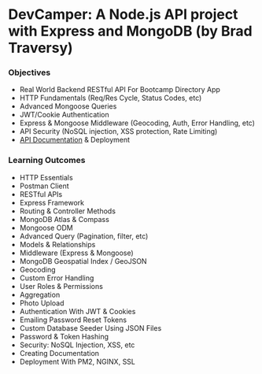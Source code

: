 # DevCamper: A Node.js API project with Express and MongoDB (by Brad Traversy)

### Objectives

- Real World Backend RESTful API For Bootcamp Directory App
- HTTP Fundamentals (Req/Res Cycle, Status Codes, etc)
- Advanced Mongoose Queries
- JWT/Cookie Authentication
- Express & Mongoose Middleware (Geocoding, Auth, Error Handling, etc)
- API Security (NoSQL injection, XSS protection, Rate Limiting)
- [API Documentation](https://documenter.getpostman.com/view/10247894/T1LJk8ek?version=latest) & Deployment

### Learning Outcomes

- HTTP Essentials
- Postman Client
- RESTful APIs
- Express Framework
- Routing & Controller Methods
- MongoDB Atlas & Compass
- Mongoose ODM
- Advanced Query (Pagination, filter, etc)
- Models & Relationships
- Middleware (Express & Mongoose)
- MongoDB Geospatial Index / GeoJSON
- Geocoding
- Custom Error Handling
- User Roles & Permissions
- Aggregation
- Photo Upload
- Authentication With JWT & Cookies
- Emailing Password Reset Tokens
- Custom Database Seeder Using JSON Files
- Password & Token Hashing
- Security: NoSQL Injection, XSS, etc
- Creating Documentation
- Deployment With PM2, NGINX, SSL
